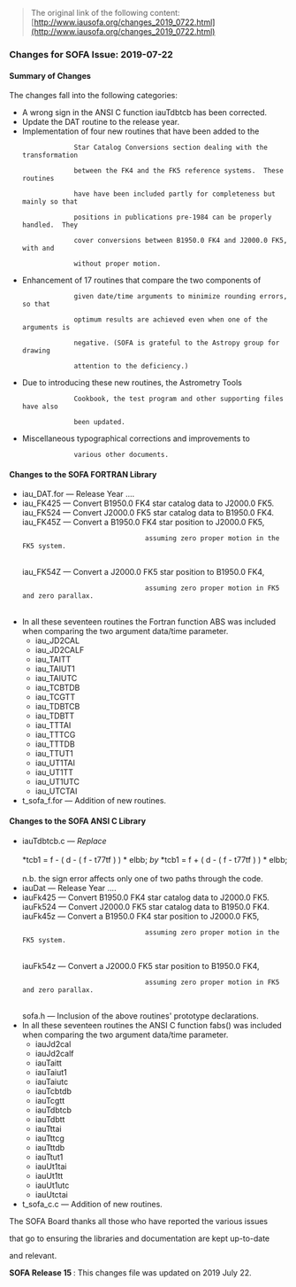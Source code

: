 > The original link of the following content: [http://www.iausofa.org/changes_2019_0722.html](http://www.iausofa.org/changes_2019_0722.html)
<div id="textbox">
 <h3>
  Changes for SOFA Issue: 2019-07-22
 </h3>
 <h4>
  Summary of Changes
 </h4>
 <p>
  The changes fall into the following categories:
 </p>
 <ul>
  <li class="list">
   A wrong sign in the ANSI C function iauTdbtcb has been corrected.
  </li>
  <li class="list">
   Update the DAT routine to the release year.
  </li>
  <li class="list">
   Implementation of four new routines that have been added to the
                 Star Catalog Conversions section dealing with the transformation
                 between the FK4 and the FK5 reference systems.  These routines
                 have have been included partly for completeness but mainly so that
                 positions in publications pre-1984 can be properly handled.  They
                 cover conversions between B1950.0 FK4 and J2000.0 FK5, with and
                 without proper motion.
  </li>
  <li class="list">
   Enhancement of 17 routines that compare the two components of
                 given date/time arguments to minimize rounding errors, so that
                 optimum results are achieved even when one of the arguments is
                 negative. (SOFA is grateful to the Astropy group for drawing
                 attention to the deficiency.)
  </li>
  <li class="list">
   Due to introducing these new routines, the Astrometry Tools
                 Cookbook, the test program and other supporting files have also
                 been updated.
  </li>
  <li class="list">
   Miscellaneous typographical corrections and improvements to
                 various other documents.
  </li>
 </ul>
 <h4>
  Changes to the SOFA FORTRAN Library
 </h4>
 <ul>
  <li class="list">
   iau_DAT.for — Release Year ....
  </li>
  <li class="list">
   iau_FK425 — Convert B1950.0 FK4 star catalog data to J2000.0 FK5.
   <br/>
   iau_FK524 — Convert J2000.0 FK5 star catalog data to B1950.0 FK4.
   <br/>
   iau_FK45Z — Convert a B1950.0 FK4 star position to J2000.0 FK5,
                                   assuming zero proper motion in the FK5 system.
   <br/>
   iau_FK54Z — Convert a J2000.0 FK5 star position to B1950.0 FK4,
                                   assuming zero proper motion in FK5 and zero parallax.
   <br/>
  </li>
  <li class="list">
   In all these seventeen routines the Fortran function ABS was included when comparing the two argument data/time parameter.
   <ul>
    <li class="list">
     iau_JD2CAL
    </li>
    <li class="list">
     iau_JD2CALF
    </li>
    <li class="list">
     iau_TAITT
    </li>
    <li class="list">
     iau_TAIUT1
    </li>
    <li class="list">
     iau_TAIUTC
    </li>
    <li class="list">
     iau_TCBTDB
    </li>
    <li class="list">
     iau_TCGTT
    </li>
    <li class="list">
     iau_TDBTCB
    </li>
    <li class="list">
     iau_TDBTT
    </li>
    <li class="list">
     iau_TTTAI
    </li>
    <li class="list">
     iau_TTTCG
    </li>
    <li class="list">
     iau_TTTDB
    </li>
    <li class="list">
     iau_TTUT1
    </li>
    <li class="list">
     iau_UT1TAI
    </li>
    <li class="list">
     iau_UT1TT
    </li>
    <li class="list">
     iau_UT1UTC
    </li>
    <li class="list">
     iau_UTCTAI
    </li>
   </ul>
  </li>
  <li class="list">
   t_sofa_f.for — Addition of new routines.
  </li>
 </ul>
 <h4>
  Changes to the SOFA ANSI C Library
 </h4>
 <ul>
  <li class="list">
   iauTdbtcb.c —
   <em>
    Replace
   </em>
   <br/>
   <br/>
   *tcb1 = f - ( d - ( f - t77tf ) ) * elbb;
   <em>
    by
   </em>
   *tcb1 = f + ( d - ( f - t77tf ) ) * elbb;
   <br/>
   <br/>
   n.b. the sign error affects only one of two paths through the code.
  </li>
  <li class="list">
   iauDat — Release Year ....
  </li>
  <li class="list">
   iauFk425 — Convert B1950.0 FK4 star catalog data to J2000.0 FK5.
   <br/>
   iauFk524 — Convert J2000.0 FK5 star catalog data to B1950.0 FK4.
   <br/>
   iauFk45z — Convert a B1950.0 FK4 star position to J2000.0 FK5,
                                   assuming zero proper motion in the FK5 system.
   <br/>
   iauFk54z — Convert a J2000.0 FK5 star position to B1950.0 FK4,
                                   assuming zero proper motion in FK5 and zero parallax.
   <br/>
   sofa.h   — Inclusion of the above routines' prototype declarations.
   <br/>
  </li>
  <li class="list">
   In all these seventeen routines the ANSI C function fabs() was included when comparing the two argument data/time parameter.
   <ul>
    <li class="list">
     iauJd2cal
    </li>
    <li class="list">
     iauJd2calf
    </li>
    <li class="list">
     iauTaitt
    </li>
    <li class="list">
     iauTaiut1
    </li>
    <li class="list">
     iauTaiutc
    </li>
    <li class="list">
     iauTcbtdb
    </li>
    <li class="list">
     iauTcgtt
    </li>
    <li class="list">
     iauTdbtcb
    </li>
    <li class="list">
     iauTdbtt
    </li>
    <li class="list">
     iauTttai
    </li>
    <li class="list">
     iauTttcg
    </li>
    <li class="list">
     iauTttdb
    </li>
    <li class="list">
     iauTtut1
    </li>
    <li class="list">
     iauUt1tai
    </li>
    <li class="list">
     iauUt1tt
    </li>
    <li class="list">
     iauUt1utc
    </li>
    <li class="list">
     iauUtctai
    </li>
   </ul>
  </li>
  <li class="list">
   t_sofa_c.c — Addition of new routines.
  </li>
 </ul>
 <p>
  The SOFA Board thanks all those who have reported the various issues 
that go to ensuring the libraries and documentation are kept up-to-date
and relevant.
 </p>
 <p>
  <b>
   SOFA Release 15
  </b>
  : This changes file was updated on 2019 July 22.
 </p>
</div>
